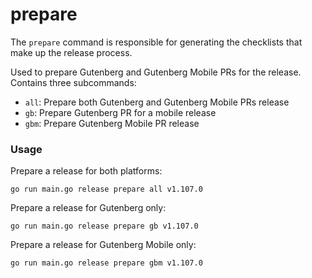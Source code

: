 # prepare

The `prepare` command is responsible for generating the checklists that make up the release process.

Used to prepare Gutenberg and Gutenberg Mobile PRs for the release. Contains three subcommands:

- `all`: Prepare both Gutenberg and Gutenberg Mobile PRs release
- `gb`: Prepare Gutenberg PR for a mobile release
- `gbm`: Prepare Gutenberg Mobile PR release

### Usage

Prepare a release for both platforms:

```
go run main.go release prepare all v1.107.0
```

Prepare a release for Gutenberg only:

```
go run main.go release prepare gb v1.107.0
```

Prepare a release for Gutenberg Mobile only:

```
go run main.go release prepare gbm v1.107.0
```
